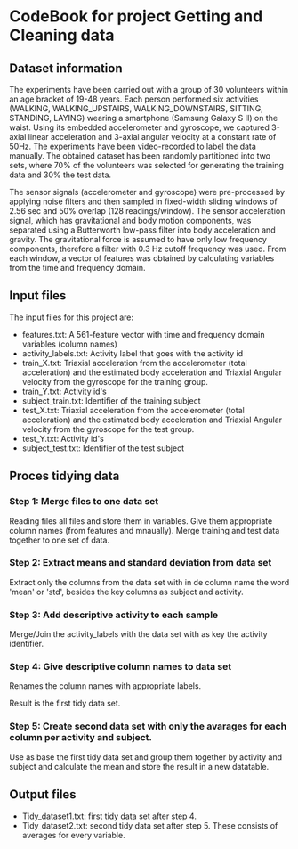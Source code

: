 # CodeBook for project Getting and Cleaning data

## Dataset information

The experiments have been carried out with a group of 30 volunteers within an age bracket of 19-48 years. Each person performed six activities (WALKING, WALKING_UPSTAIRS, WALKING_DOWNSTAIRS, SITTING, STANDING, LAYING) wearing a smartphone (Samsung Galaxy S II) on the waist. Using its embedded accelerometer and gyroscope, we captured 3-axial linear acceleration and 3-axial angular velocity at a constant rate of 50Hz. The experiments have been video-recorded to label the data manually. The obtained dataset has been randomly partitioned into two sets, where 70% of the volunteers was selected for generating the training data and 30% the test data. 

The sensor signals (accelerometer and gyroscope) were pre-processed by applying noise filters and then sampled in fixed-width sliding windows of 2.56 sec and 50% overlap (128 readings/window). The sensor acceleration signal, which has gravitational and body motion components, was separated using a Butterworth low-pass filter into body acceleration and gravity. The gravitational force is assumed to have only low frequency components, therefore a filter with 0.3 Hz cutoff frequency was used. From each window, a vector of features was obtained by calculating variables from the time and frequency domain.

## Input files

The input files for this project are:

* features.txt: A 561-feature vector with time and frequency domain variables (column names)
* activity_labels.txt: Activity label that goes with the activity id
* train_X.txt: Triaxial acceleration from the accelerometer (total acceleration) and the estimated body acceleration and Triaxial Angular velocity from the gyroscope for the training group.
* train_Y.txt: Activity id's
* subject_train.txt: Identifier of the training subject
* test_X.txt: Triaxial acceleration from the accelerometer (total acceleration) and the estimated body acceleration and Triaxial Angular velocity from the gyroscope for the test group.
* test_Y.txt: Activity id's
* subject_test.txt: Identifier of the test subject

## Proces tidying data

### Step 1: Merge files to one data set
Reading files all files and store them in variables. Give them appropriate column names (from features and mnaually).
Merge training and test data together to one set of data.

### Step 2: Extract means and standard deviation from data set
Extract only the columns from the data set with in de column name the word 'mean' or 'std', besides the key columns as subject and activity.

### Step 3: Add descriptive activity to each sample
Merge/Join the activity_labels with the data set with as key the activity identifier.

### Step 4: Give descriptive column names to data set
Renames the column names with appropriate labels.

Result is the first tidy data set.

### Step 5: Create second data set with only the avarages for each column per activity and subject.
Use as base the first tidy data set and group them together by activity and subject and calculate the mean and store the result in a new datatable.

## Output files

* Tidy_dataset1.txt: first tidy data set after step 4.
* Tidy_dataset2.txt: second tidy data set after step 5. These consists of averages for every variable.
